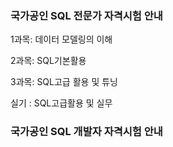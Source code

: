 ### 국가공인 SQL 전문가 자격시험 안내

1과목: 데이터 모델링의 이해

2과목: SQL기본활용

3과목: SQL고급 활용 및 튜닝 

실기 : SQL고급활용 및 실무 

### 국가공인 SQL 개발자 자격시험 안내

